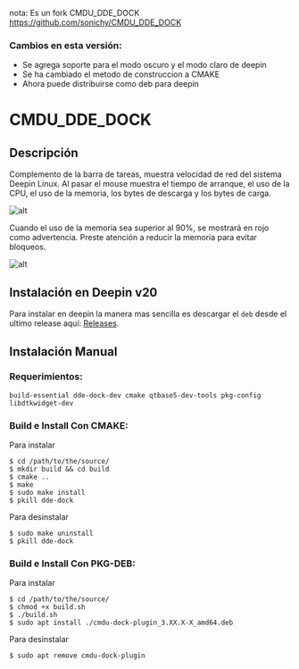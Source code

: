 nota: Es un fork CMDU_DDE_DOCK  https://github.com/sonichy/CMDU_DDE_DOCK

### Cambios en esta versión:
* Se agrega soporte para el modo oscuro y el modo claro de deepin 
* Se ha cambiado el metodo de construccion a CMAKE
* Ahora puede distribuirse como deb para deepin

# CMDU_DDE_DOCK

## Descripción

Complemento de la barra de tareas, muestra velocidad de red del sistema Deepin Linux. Al pasar el mouse muestra el tiempo de arranque, el uso de la CPU, el uso de la memoria, los bytes de descarga y los bytes de carga.

![alt](preview.png)

Cuando el uso de la memoria sea superior al 90%, se mostrará en rojo como advertencia. Preste atención a reducir la memoria para evitar bloqueos.

![alt](preview90.png)

## Instalación en Deepin v20
Para instalar en deepin la manera mas sencilla es descargar el `deb` desde el ultimo release aquí:
[Releases](https://github.com/peteromio/CMDU_DDE_DOCK/releases).

## Instalación Manual

### Requerimientos:

`build­-essential dde-dock-dev cmake qtbase5-dev-tools pkg-config libdtkwidget-dev`

### Build e Install Con CMAKE:

Para instalar

``` shell
$ cd /path/to/the/source/
$ mkdir build && cd build
$ cmake ..
$ make
$ sudo make install
$ pkill dde-dock
```
Para desinstalar
``` shell
$ sudo make uninstall
$ pkill dde-dock
```
### Build e Install Con PKG-DEB:

Para instalar
``` shell
$ cd /path/to/the/source/
$ chmod +x build.sh
$ ./build.sh
$ sudo apt install ./cmdu-dock-plugin_3.XX.X-X_amd64.deb
```
Para desinstalar
``` shell
$ sudo apt remove cmdu-dock-plugin
```
